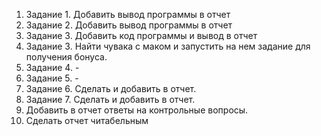 1. Задание 1. Добавить вывод программы в отчет
2. Задание 2. Добавить вывод программы в отчет
3. Задание 3. Добавить код программы и вывод в отчет
4. Задание 3. Найти чувака с маком и запустить на нем задание для получения бонуса.
5. Задание 4. -
6. Задание 5. -
7. Задание 6. Сделать и добавить в отчет.
8. Задание 7. Сделать и добавить в отчет.
9. Добавить в отчет ответы на контрольные вопросы.
10. Сделать отчет читабельным
